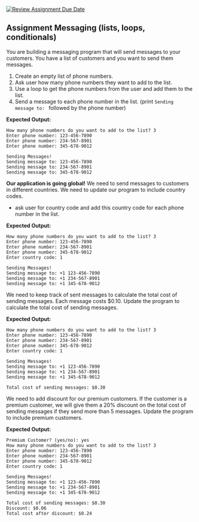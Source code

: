 [![Review Assignment Due Date](https://classroom.github.com/assets/deadline-readme-button-22041afd0340ce965d47ae6ef1cefeee28c7c493a6346c4f15d667ab976d596c.svg)](https://classroom.github.com/a/cHZXPzk6)
## Assignment Messaging (lists, loops, conditionals)


You are building a messaging program that will send messages to your customers. You have a list of customers and you want to send them messages.

1. Create an empty list of phone numbers.
2. Ask user how many phone numbers they want to add to the list.
3. Use a loop to get the phone numbers from the user and add them to the list.
4. Send a message to each phone number in the list. (print `Sending message to: ` followed by the phone number)

**Expected Output:**
```
How many phone numbers do you want to add to the list? 3
Enter phone number: 123-456-7890
Enter phone number: 234-567-8901
Enter phone number: 345-678-9012

Sending Messages!
Sending message to: 123-456-7890
Sending message to: 234-567-8901
Sending message to: 345-678-9012
```


**Our application is going global!** We need to send messages to customers in different countries. We need to update our program to include country codes.
- ask user for country code and add this country code for each phone number in the list.

**Expected Output:**
```
How many phone numbers do you want to add to the list? 3
Enter phone number: 123-456-7890
Enter phone number: 234-567-8901
Enter phone number: 345-678-9012
Enter country code: 1

Sending Messages!
Sending message to: +1 123-456-7890
Sending message to: +1 234-567-8901
Sending message to: +1 345-678-9012
```

We need to keep track of sent messages to calculate the total cost of sending messages. Each message costs $0.10. Update the program to calculate the total cost of sending messages.

**Expected Output:**
```
How many phone numbers do you want to add to the list? 3
Enter phone number: 123-456-7890
Enter phone number: 234-567-8901
Enter phone number: 345-678-9012
Enter country code: 1

Sending Messages!
Sending message to: +1 123-456-7890
Sending message to: +1 234-567-8901
Sending message to: +1 345-678-9012

Total cost of sending messages: $0.30
```


We need to add discount for our premium customers. If the customer is a premium customer, we will give them a 20% discount on the total cost of sending messages if they send more than 5 messages. Update the program to include premium customers.

**Expected Output:**
```
Premium Customer? (yes/no): yes
How many phone numbers do you want to add to the list? 3
Enter phone number: 123-456-7890
Enter phone number: 234-567-8901
Enter phone number: 345-678-9012
Enter country code: 1

Sending Messages!
Sending message to: +1 123-456-7890
Sending message to: +1 234-567-8901
Sending message to: +1 345-678-9012

Total cost of sending messages: $0.30
Discount: $0.06
Total cost after discount: $0.24
```
